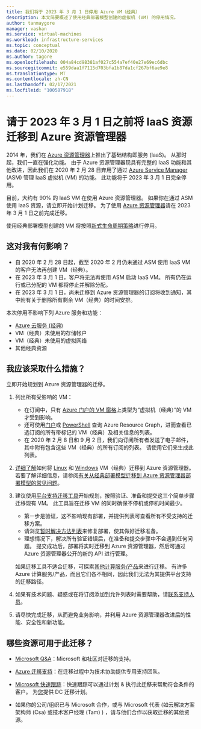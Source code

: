 ```yaml
---
title: 我们将于 2023 年 3 月 1 日停用 Azure VM（经典）
description: 本文简要概述了使用经典部署模型创建的虚拟机 (VM) 的停用情况。
author: tanmaygore
manager: vashan
ms.service: virtual-machines
ms.workload: infrastructure-services
ms.topic: conceptual
ms.date: 02/10/2020
ms.author: tagore
ms.openlocfilehash: 004a84cd98381af027c554a7ef40e27e69ec6dbc
ms.sourcegitcommit: e559daa1f7115d703bfa1b87da1cf267bf6ae9e8
ms.translationtype: MT
ms.contentlocale: zh-CN
ms.lasthandoff: 02/17/2021
ms.locfileid: "100587918"
---
```

# <a name="migrate-your-iaas-resources-to-azure-resource-manager-by-march-1-2023"></a>请于 2023 年 3 月 1 日之前将 IaaS 资源迁移到 Azure 资源管理器 

2014 年，我们在 [Azure 资源管理器](https://azure.microsoft.com/features/resource-manager/)上推出了基础结构即服务 (IaaS)。 从那时起，我们一直在强化功能。 由于 Azure 资源管理器现具有完整的 IaaS 功能和其他改进，因此我们在 2020 年 2 月 28 日弃用了通过 [Azure Service Manager](./migration-classic-resource-manager-faq.md#what-is-azure-service-manager-and-what-does-it-mean-by-classic) (ASM) 管理 IaaS 虚拟机 (VM) 的功能。 此功能将于 2023 年 3 月 1 日完全停用。 

目前，大约有 90% 的 IaaS VM 在使用 Azure 资源管理器。 如果你在通过 ASM 使用 IaaS 资源，请立即开始计划迁移。 为了使用 [Azure 资源管理器](../azure-resource-manager/management/index.yml)请在 2023 年 3 月 1 日之前完成迁移。

使用经典部署模型创建的 VM 将按照[新式生命周期策略](https://support.microsoft.com/help/30881/modern-lifecycle-policy)进行停用。

## <a name="how-does-this-affect-me"></a>这对我有何影响？ 

- 自 2020 年 2 月 28 日起，截至 2020 年 2 月仍未通过 ASM 使用 IaaS VM 的客户无法再创建 VM（经典）。 
- 在 2023 年 3 月 1 日，客户将无法再使用 ASM 启动 IaaS VM。 所有仍在运行或已分配的 VM 都将停止并解除分配。 
- 在 2023 年 3 月 1 日，尚未迁移到 Azure 资源管理器的订阅将收到通知，其中附有关于删除所有剩余 VM（经典）的时间安排。  

本次停用不影响下列 Azure 服务和功能： 
- [Azure 云服务 (经典) ](https://docs.microsoft.com/azure/cloud-services/cloud-services-choose-me)
- VM（经典）未使用的存储帐户 
- VM（经典）未使用的虚拟网络 
- 其他经典资源

## <a name="what-actions-should-i-take"></a>我应该采取什么措施？ 

立即开始规划到 Azure 资源管理器的迁移。 

1. 列出所有受影响的 VM： 

   - 在订阅中，只有 [Azure 门户的 VM 窗格](https://ms.portal.azure.com/#blade/HubsExtension/BrowseResourceBlade/resourceType/Microsoft.ClassicCompute%2FVirtualMachines)上类型为“虚拟机（经典）”的 VM 才受到影响。 
   - 还可使用[门户](https://portal.azure.com/#blade/HubsExtension/ArgQueryBlade/query/resources%0A%7C%20where%20type%20%3D%3D%20%22microsoft.classiccompute%2Fvirtualmachines%22)或 [PowerShell](../governance/resource-graph/concepts/work-with-data.md) 查询 Azure Resource Graph，进而查看已选订阅的所有带标记的 VM（经典）及相关信息的列表。 
   - 在 2020 年 2 月 8 日和 9 月 2 日，我们向订阅所有者发送了电子邮件，其中附有包含这些 VM（经典）的所有订阅的列表。 请使用它们来生成此列表。 

1. [详细了解](./migration-classic-resource-manager-overview.md)如何将 [Linux](./migration-classic-resource-manager-plan.md) 和 [Windows](./migration-classic-resource-manager-plan.md) VM（经典）迁移到 Azure 资源管理器。 若要了解详细信息，请参阅[有关从经典部署模型迁移到 Azure 资源管理器部署模型的常见问题](./migration-classic-resource-manager-faq.md)。

1. 建议使用[平台支持迁移工具](./migration-classic-resource-manager-overview.md)开始规划，按照验证、准备和提交这三个简单步骤迁移现有 VM。 此工具旨在迁移 VM 的同时确保不停机或停机时间最少。 

   - 第一步是验证，这不影响现有部署，并提供列表可查看所有不受支持的迁移方案。 
   - 请浏览[暂时解决方法列表](./migration-classic-resource-manager-overview.md#unsupported-features-and-configurations)来修复部署，使其做好迁移准备。 
   - 理想情况下，解决所有验证错误后，在准备和提交步骤中不会遇到任何问题。 提交成功后，部署将实时迁移到 Azure 资源管理器，然后可通过 Azure 资源管理器公开的新的 API 进行管理。 

   如果迁移工具不适合迁移，可探索[其他计算服务/产品](/azure/architecture/guide/technology-choices/compute-decision-tree)来进行迁移。 有许多 Azure 计算服务/产品，而且它们各不相同，因此我们无法为其提供平台支持的迁移路径。  

1. 如果有技术问题、疑惑或在将订阅添加到允许列表时需要帮助，请[联系支持人员](https://ms.portal.azure.com/#create/Microsoft.Support/Parameters/{"pesId":"6f16735c-b0ae-b275-ad3a-03479cfa1396","supportTopicId":"8a82f77d-c3ab-7b08-d915-776b4ff64ff4"})。

1. 请尽快完成迁移，从而避免业务影响，并利用 Azure 资源管理器改进后的性能、安全性和新功能。 

## <a name="what-resources-are-available-for-this-migration"></a>哪些资源可用于此迁移？

- [Microsoft Q&A](/answers/topics/azure-virtual-machines-migration.html)：Microsoft 和社区对迁移的支持。

- [Azure 迁移支持](https://ms.portal.azure.com/#create/Microsoft.Support/Parameters/{"pesId":"6f16735c-b0ae-b275-ad3a-03479cfa1396","supportTopicId":"1135e3d0-20e2-aec5-4ef0-55fd3dae2d58"})：在迁移过程中为技术协助提供专用支持团队。

- [Microsoft 快速跟踪](https://www.microsoft.com/fasttrack)：快速跟踪可以通过计划 & 执行此迁移来帮助符合条件的客户。 为[您](https://nam06.safelinks.protection.outlook.com/?url=https%3A%2F%2Fazure.microsoft.com%2Fen-us%2Fprograms%2Fazure-fasttrack%2F%23nomination&data=02%7C01%7CTanmay.Gore%40microsoft.com%7C3e75bbf3617944ec663a08d85c058340%7C72f988bf86f141af91ab2d7cd011db47%7C1%7C0%7C637360526032558561&sdata=CxWTVQQPVWNwEqDZKktXzNV74pX91uyJ8dY8YecIgGc%3D&reserved=0)提供 DC 迁移计划。  

- 如果你的公司/组织已与 Microsoft 合作，或与 Microsoft 代表 (如云解决方案架构师 (Csa) 或技术客户经理 (Tam) ) ，请与他们合作以获取迁移的其他资源。
